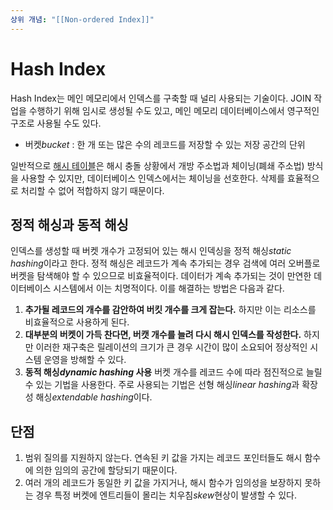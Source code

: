 ```yaml
---
상위 개념: "[[Non-ordered Index]]"
---
```

# Hash Index
Hash Index는 메인 메모리에서 인덱스를 구축할 때 널리 사용되는 기술이다. JOIN 작업을 수행하기 위해 임시로 생성될 수도 있고, 메인 메모리 데이터베이스에서 영구적인 구조로 사용될 수도 있다.

* 버켓*bucket* : 한 개 또는 많은 수의 레코드를 저장할 수 있는 저장 공간의 단위

일반적으로 [해시 테이블](Hash%20Table)은 해시 충돌 상황에서 개방 주소법과 체이닝(폐쇄 주소법) 방식을 사용할 수 있지만, 데이터베이스 인덱스에서는 체이닝을 선호한다. 삭제를 효율적으로 처리할 수 없어 적합하지 않기 때문이다. 

## 정적 해싱과 동적 해싱
인덱스를 생성할 때 버켓 개수가 고정되어 있는 해시 인덱싱을 정적 해싱*static hashing*이라고 한다. 정적 해싱은 레코드가 계속 추가되는 경우 검색에 여러 오버플로 버켓을 탐색해야 할 수 있으므로 비효율적이다. 데이터가 계속 추가되는 것이 만연한 데이터베이스 시스템에서 이는 치명적이다. 이를 해결하는 방법은 다음과 같다.

1. **추가될 레코드의 개수를 감안하여 버킷 개수를 크게 잡는다.**
하지만 이는 리소스를 비효율적으로 사용하게 된다.
2. **대부분의 버켓이 가득 찬다면, 버캣 개수를 늘려 다시 해시 인덱스를 작성한다.**
하지만 이러한 재구축은 릴레이션의 크기가 큰 경우 시간이 많이 소요되어 정상적인 시스템 운영을 방해할 수 있다.
3. **동적 해싱*dynamic hashing* 사용**
버켓 개수를 레코드 수에 따라 점진적으로 늘릴 수 있는 기법을 사용한다. 주로 사용되는 기법은 선형 해싱*linear hashing*과 확장성 해싱*extendable hashing*이다.

## 단점
1. 범위 질의를 지원하지 않는다. 연속된 키 값을 가지는 레코드 포인터들도 해시 함수에 의한 임의의 공간에 할당되기 때문이다.
2. 여러 개의 레코드가 동일한 키 값을 가지거나, 해시 함수가 임의성을 보장하지 못하는 경우 특정 버켓에 엔트리들이 몰리는 치우침*skew*현상이 발생할 수 있다.